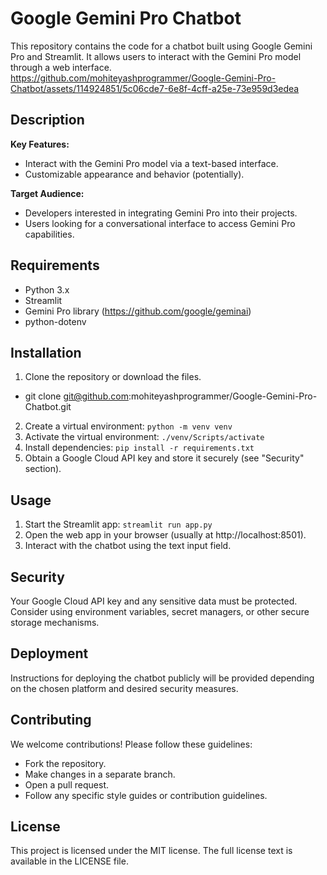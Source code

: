 # Google Gemini Pro Chatbot
This repository contains the code for a chatbot built using Google Gemini Pro and Streamlit. It allows users to interact with the Gemini Pro model through a web interface.
https://github.com/mohiteyashprogrammer/Google-Gemini-Pro-Chatbot/assets/114924851/5c06cde7-6e8f-4cff-a25e-73e959d3edea

## Description

**Key Features:**

- Interact with the Gemini Pro model via a text-based interface.
- Customizable appearance and behavior (potentially).

**Target Audience:**

- Developers interested in integrating Gemini Pro into their projects.
- Users looking for a conversational interface to access Gemini Pro capabilities.

## Requirements

- Python 3.x
- Streamlit
- Gemini Pro library (https://github.com/google/geminai)
- python-dotenv

## Installation

1. Clone the repository or download the files.
- git clone git@github.com:mohiteyashprogrammer/Google-Gemini-Pro-Chatbot.git
2. Create a virtual environment: `python -m venv venv`
3. Activate the virtual environment: `./venv/Scripts/activate`
4. Install dependencies: `pip install -r requirements.txt`
5. Obtain a Google Cloud API key and store it securely (see "Security" section).

## Usage

1. Start the Streamlit app: `streamlit run app.py`
2. Open the web app in your browser (usually at http://localhost:8501).
3. Interact with the chatbot using the text input field.

## Security

Your Google Cloud API key and any sensitive data must be protected. Consider using environment variables, secret managers, or other secure storage mechanisms.

## Deployment

Instructions for deploying the chatbot publicly will be provided depending on the chosen platform and desired security measures.


## Contributing

We welcome contributions! Please follow these guidelines:

- Fork the repository.
- Make changes in a separate branch.
- Open a pull request.
- Follow any specific style guides or contribution guidelines.

## License

This project is licensed under the MIT license. The full license text is available in the LICENSE file.


